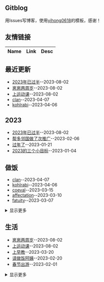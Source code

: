 ## Gitblog
用Issues写博客，使用[yihong0618](https://github.com/yihong0618/gitblog/issues/177)的模板，感谢！
## 友情链接
| Name | Link | Desc | 
 | ---- | ---- | ---- |
## 最近更新
- [2023年已过半](https://github.com/jiemaoli/gitblog/issues/49)--2023-08-02
- [崽崽两周岁](https://github.com/jiemaoli/gitblog/issues/48)--2023-08-02
- [上运动课](https://github.com/jiemaoli/gitblog/issues/47)--2023-08-02
- [clan](https://github.com/jiemaoli/gitblog/issues/46)--2023-04-07
- [kohlrabi](https://github.com/jiemaoli/gitblog/issues/45)--2023-04-06
## 2023
- [2023年已过半](https://github.com/jiemaoli/gitblog/issues/49)--2023-08-02
- [帮多邻国做了次推广](https://github.com/jiemaoli/gitblog/issues/24)--2023-02-06
- [过年了](https://github.com/jiemaoli/gitblog/issues/18)--2023-01-21
- [2023的三个小目标](https://github.com/jiemaoli/gitblog/issues/1)--2023-01-04
## 做饭
- [clan](https://github.com/jiemaoli/gitblog/issues/46)--2023-04-07
- [kohlrabi](https://github.com/jiemaoli/gitblog/issues/45)--2023-04-06
- [coeval](https://github.com/jiemaoli/gitblog/issues/43)--2023-03-15
- [affectation](https://github.com/jiemaoli/gitblog/issues/42)--2023-03-10
- [fatuity](https://github.com/jiemaoli/gitblog/issues/41)--2023-03-07
<details><summary>显示更多</summary>

- [paring](https://github.com/jiemaoli/gitblog/issues/40)--2023-03-06
- [hiraeth](https://github.com/jiemaoli/gitblog/issues/39)--2023-03-01
- [cozen](https://github.com/jiemaoli/gitblog/issues/38)--2023-02-28
- [hydroponics](https://github.com/jiemaoli/gitblog/issues/37)--2023-02-27
- [guile](https://github.com/jiemaoli/gitblog/issues/36)--2023-02-22
- [abdicate](https://github.com/jiemaoli/gitblog/issues/35)--2023-02-21
- [cannoneer](https://github.com/jiemaoli/gitblog/issues/33)--2023-02-20
- [apex](https://github.com/jiemaoli/gitblog/issues/32)--2023-02-17
- [salient](https://github.com/jiemaoli/gitblog/issues/31)--2023-02-16
- [pogonip](https://github.com/jiemaoli/gitblog/issues/30)--2023-02-15
- [anemometry](https://github.com/jiemaoli/gitblog/issues/29)--2023-02-14
- [Lovelace](https://github.com/jiemaoli/gitblog/issues/28)--2023-02-13
- [weatherperson](https://github.com/jiemaoli/gitblog/issues/27)--2023-02-10
- [hostelry](https://github.com/jiemaoli/gitblog/issues/26)--2023-02-09
- [diluent](https://github.com/jiemaoli/gitblog/issues/25)--2023-02-07
- [sawhorse](https://github.com/jiemaoli/gitblog/issues/23)--2023-02-06
- [palindrome](https://github.com/jiemaoli/gitblog/issues/22)--2023-02-03
- [hadedah](https://github.com/jiemaoli/gitblog/issues/21)--2023-02-02
- [kelek](https://github.com/jiemaoli/gitblog/issues/19)--2023-02-01
- [Bandywallop](https://github.com/jiemaoli/gitblog/issues/17)--2023-01-21
- [thesaurus](https://github.com/jiemaoli/gitblog/issues/16)--2023-01-20
- [Roget](https://github.com/jiemaoli/gitblog/issues/15)--2023-01-19
- [hyponym](https://github.com/jiemaoli/gitblog/issues/14)--2023-01-18
- [vocabulary](https://github.com/jiemaoli/gitblog/issues/13)--2023-01-17
- [polysemy](https://github.com/jiemaoli/gitblog/issues/12)--2023-01-16
- [synonym](https://github.com/jiemaoli/gitblog/issues/11)--2023-01-15
- [antonym](https://github.com/jiemaoli/gitblog/issues/9)--2023-01-14
- [bubble bath](https://github.com/jiemaoli/gitblog/issues/8)--2023-01-13
- [thermae](https://github.com/jiemaoli/gitblog/issues/6)--2023-01-12
- [hammam](https://github.com/jiemaoli/gitblog/issues/5)--2023-01-11
- [banya](https://github.com/jiemaoli/gitblog/issues/4)--2023-01-10
- [aerotone](https://github.com/jiemaoli/gitblog/issues/3)--2023-01-09
</details>

## 生活
- [崽崽两周岁](https://github.com/jiemaoli/gitblog/issues/48)--2023-08-02
- [上运动课](https://github.com/jiemaoli/gitblog/issues/47)--2023-08-02
- [上早教](https://github.com/jiemaoli/gitblog/issues/44)--2023-03-20
- [请做饭阿姨](https://github.com/jiemaoli/gitblog/issues/34)--2023-02-20
- [春节出游](https://github.com/jiemaoli/gitblog/issues/20)--2023-02-01
<details><summary>显示更多</summary>

- [回不去的乡思](https://github.com/jiemaoli/gitblog/issues/10)--2023-01-14
- [开始自己带娃](https://github.com/jiemaoli/gitblog/issues/2)--2023-01-09
</details>

